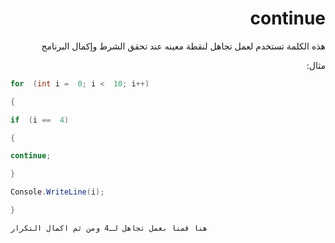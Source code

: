 <div dir = "rtl">


# continue

هذه الكلمة تستخدم لعمل تجاهل لنقطة معينه عند تحقق الشرط وإكمال البرنامج

مثال:

</div>


```c#
for  (int i =  0; i <  10; i++)

{

if  (i ==  4)

{

continue;

}

Console.WriteLine(i);

}

هنا قمنا بعمل تجاهل لـ4 ومن ثم اكمال التكرار 
```

